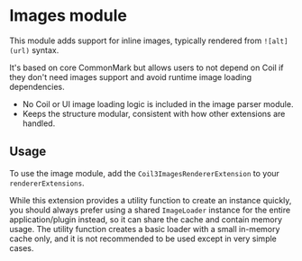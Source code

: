# Images module

This module adds support for inline images, typically rendered from `![alt](url)` syntax.

It's based on core CommonMark but allows users to not depend on Coil if they don't need images support and avoid runtime image loading dependencies.

* No Coil or UI image loading logic is included in the image parser module.
* Keeps the structure modular, consistent with how other extensions are handled.

## Usage

To use the image module, add the `Coil3ImagesRendererExtension` to your `rendererExtensions`.

While this extension provides a utility function to create an instance quickly, you should always prefer using a shared `ImageLoader` instance for
the entire application/plugin instead, so it can share the cache and contain memory usage. The utility function creates a basic loader with a small
in-memory cache only, and it is not recommended to be used except in very simple cases.
